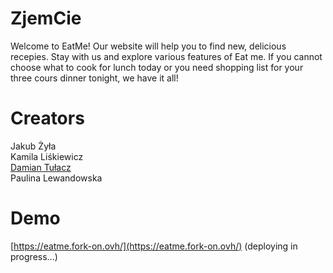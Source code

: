 # ZjemCie

Welcome to EatMe! Our website will help you to find new, delicious recepies. Stay with us and explore various features of Eat me. If you cannot choose what to cook for lunch today or you need shopping list for your three cours dinner tonight, we have it all!

# Creators

Jakub Żyła\
Kamila Liśkiewicz\
[Damian Tułacz](https://www.linkedin.com/in/damiant94/)\
Paulina Lewandowska

# Demo

[https://eatme.fork-on.ovh/](https://eatme.fork-on.ovh/) (deploying in progress...)

